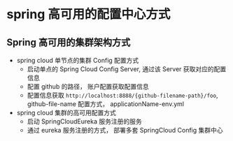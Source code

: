 # spring 高可用的配置中心方式

## Spring 高可用的集群架构方式

- spring cloud 单节点的集群 Config 配置方式
  - 启动单点的 Spring Cloud Config Server, 通过该 Server 获取对应的配置信息
  - 配置 github 的路径， 账户配置获取配置信息
  - 配置信息获取  ```http://localhost:8888/{github-filename-path}/foo```, github-file-name 配置方式， applicationName-env.yml
- spring cloud 集群的高可用配置方式
  - 启动 SpringCloudEureka 服务注册的服务
  - 通过 eureka 服务注册的方式， 部署多套 SpringCloud Config 集群中心
